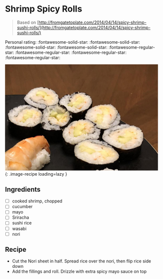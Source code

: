 <!-- Needs Manual Review -->

# Shrimp Spicy Rolls

> Based on [http://fromgatetoplate.com/2014/04/14/spicy-shrimp-sushi-rolls/](http://fromgatetoplate.com/2014/04/14/spicy-shrimp-sushi-rolls/)

<!-- {cts} rating=1; (User can specify rating on scale of 1-5) -->

Personal rating: :fontawesome-solid-star: :fontawesome-solid-star: :fontawesome-solid-star: :fontawesome-solid-star: :fontawesome-regular-star: :fontawesome-regular-star: :fontawesome-regular-star: :fontawesome-regular-star:

<!-- {cte} -->

<!-- {cts} name_image=shrimp_spicy_rolls.jpeg; (User can specify image name) -->

![shrimp_spicy_rolls.jpeg](./shrimp_spicy_rolls.jpeg){: .image-recipe loading=lazy }

<!-- {cte} -->

## Ingredients

* [ ] cooked shrimp, chopped
* [ ] cucumber
* [ ] mayo
* [ ] Sriracha
* [ ] sushi rice
* [ ] wasabi
* [ ] nori

## Recipe

* Cut the Nori sheet in half. Spread rice over the nori, then flip rice side down
* Add the fillings and roll. Drizzle with extra spicy mayo sauce on top
